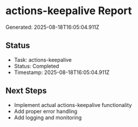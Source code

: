 # actions-keepalive Report

Generated: 2025-08-18T16:05:04.911Z

## Status
- Task: actions-keepalive
- Status: Completed
- Timestamp: 2025-08-18T16:05:04.911Z

## Next Steps
- Implement actual actions-keepalive functionality
- Add proper error handling
- Add logging and monitoring
